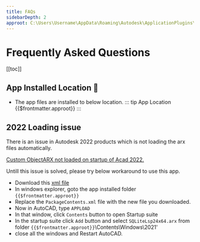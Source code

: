 ```yaml
---
title: FAQs
sidebarDepth: 2
approot: C:\Users\Username\AppData\Roaming\Autodesk\ApplicationPlugins\AVVAMyXrefs.bundle
---
```

# Frequently Asked Questions
[[toc]]

## App Installed Location :file_folder:
- The app files are installed to below location.
::: tip App Location 
{{$frontmatter.approot}}
:::

## 2022 Loading issue
There is an issue in Autodesk 2022 products which is not loading the arx files automatically.

[Custom ObjectARX not loaded on startup of Acad 2022.](https://forums.autodesk.com/t5/objectarx/custom-objectarx-not-loaded-on-startup-of-acad-2022/m-p/10687519#M41082)

Untill this issue is solved, please try below workaround to use this app.

- Download this [xml file](/PackageContents.xml)
- In windows explorer, goto the app installed folder
<code>{{$frontmatter.approot}}</code>
- Replace the <code>PackageContents.xml</code> file with the new file you downloaded.
- Now in AutoCAD, type <code>APPLOAD</code>
- In that window, click <code>Contents</code> button to open Startup suite
- In the startup suite click <code>Add</code> button and select <code>SQLiteLsp24x64.arx</code> from folder <code>{{$frontmatter.approot}}</code>\Contents\Windows\2021'
- close all the windows and Restart AutoCAD.
